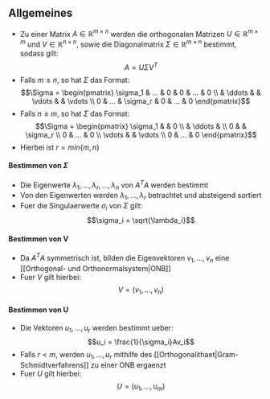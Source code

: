 ## Allgemeines
- Zu einer Matrix $A \in \mathbb{R}^{m \times n}$ werden die orthogonalen Matrizen $U \in \mathbb{R}^{m \times m}$ und $V \in \mathbb{R}^{n \times n}$, sowie die Diagonalmatrix $\Sigma \in \mathbb{R}^{m \times n}$ bestimmt, sodass gilt:
$$A = U\Sigma V^T$$
- Falls $m \leq n$, so hat $\Sigma$ das Format:
$$\Sigma = \begin{pmatrix}
\sigma_1 & ... & 0 & 0 & ... & 0 \\
& \ddots & & \vdots & & \vdots \\
0 & ... & \sigma_r & 0 & ... & 0
\end{pmatrix}$$
- Falls $n \leq m$, so hat $\Sigma$ das Format:
$$\Sigma = \begin{pmatrix}
\sigma_1 & & 0 \\
& \ddots & \\
0 & & \sigma_r \\
0 & ... & 0 \\
\vdots & & \vdots \\
0 & ... & 0
\end{pmatrix}$$
- Hierbei ist $r = min\{m, n\}$
#### Bestimmen von $\Sigma$
- Die Eigenwerte $\lambda_1, ..., \lambda_r, ..., \lambda_n$ von $A^TA$ werden bestimmt
- Von den Eigenwerten werden $\lambda_1, ..., \lambda_r$ betrachtet und absteigend sortiert
- Fuer die Singulaerwerte $\sigma_i$ von $\Sigma$ gilt:
$$\sigma_i = \sqrt{\lambda_i}$$
#### Bestimmen von V
- Da $A^TA$ symmetrisch ist, bilden die Eigenvektoren $v_1, ..., v_n$ eine [[Orthogonal- und Orthonormalsystem|ONB]]
- Fuer $V$ gilt hierbei:
$$V = (v_1, ..., v_n)$$
#### Bestimmen von U
- Die Vektoren $u_1, ..., u_r$ werden bestimmt ueber:
$$u_i = \frac{1}{\sigma_i}Av_i$$
- Falls $r < m$, werden $u_1, ..., u_r$ mithilfe des [[Orthogonalithaet|Gram-Schmidtverfahrens]] zu einer ONB ergaenzt
- Fuer $U$ gilt hierbei:
$$U = (u_1, ..., u_m)$$